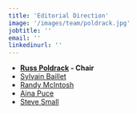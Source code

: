 ```yaml
---
title: 'Editorial Direction'
image: '/images/team/poldrack.jpg'
jobtitle: ''
email: ''
linkedinurl: ''
---
```


* **[Russ Poldrack](https://poldracklab.stanford.edu/) - Chair**
* [Sylvain Baillet](https://www.mcgill.ca/neuro/research/researchers/baillet)
* [Randy McIntosh](https://www.armcintosh.com/)
* [Aina Puce](http://mypage.iu.edu/~ainapuce/PuceLab/Welcome.html)
* [Steve Small](https://cnlm.uci.edu/small/)
